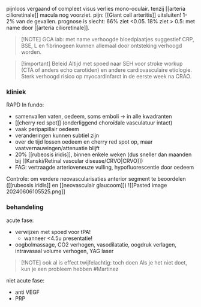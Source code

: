 pijnloos vergaand of compleet visus verlies mono-oculair.
tenzij [[arteria cilioretinale]] macula nog voorziet.
pijn: [[Giant cell arteritis]] uitsluiten! 1-2% van de gevallen.
prognose is slecht: 66% ziet <0.05.
18% ziet > 0.5: met name door [[arteria cilioretinale]].


> [!NOTE] GCA lab: met name verhoogde bloedplaatjes suggestief
> CRP, BSE, L en fibrinogeen kunnen allemaal door ontsteking verhoogd worden.


> [!important] Beleid
> Altijd met spoed naar SEH voor stroke workup (CTA of anders echo carotiden) en andere cardiovasculaire etiologie.
> Sterk verhoogd risico op myocardinfarct in de eerste week na CRAO.

### kliniek
RAPD 
In fundo:
- samenvallen vaten, oedeem, soms emboli -> in alle kwadranten
- [[cherry red spot]] (onderliggend choroïdale vasculatuur intact)
- vaak peripapillair oedeem
- veranderingen kunnen subtiel zijn
- over de tijd lossen oedeem en cherry red spot op, maar vaatvernauwingen/attenuatie blijft
- 20% [[rubeosis iridis]], binnen enkele weken (dus sneller dan maanden bij [[Kanski/Retinal vascular disease/CRVO|CRVO]]) 
- FAG: vertraagde arterioveneuze vulling, hypofluorescentie door oedeem

 Controle: om verdere neovascularisaties anterior segment te beoordelen ([[rubeosis iridis]] en [[neovasculair glaucoom]])
![[Pasted image 20240606105525.png]]


### behandeling
acute fase: 
- verwijzen met spoed voor tPA! 
	- wanneer <4.5u presentatie!
- oogbolmassage, CO2 verhogen, vasodilatatie, oogdruk verlagen, intravasaal volume verhogen, YAG laser

> [!NOTE] ook al is effect twijfelachtig: toch doen
> Als je het niet doet, kun je een probleem hebben #Martinez 

niet acute fase:
- anti VEGF
- PRP
